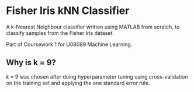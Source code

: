 # Fisher Iris kNN Classifier
A k-Nearest Neighbour classifier written using MATLAB from scratch, to classify samples from the Fisher Iris dataset.

Part of Coursework 1 for U08089 Machine Learning.

## Why is k = 9?

*k* = 9 was chosen after doing hyperparameter tuning using cross-validation on the training set and applying the one standard error rule.
